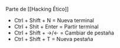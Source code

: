 Parte de [[Hacking Ético]]

- Ctrl + Shift + N = Nueva terminal
- Ctrl + Shit + Enter = Partir terminal
- Ctrl + Shift + ->/<- = Cambiar de pestaña
- Ctrl + Shift + T = Nueva pestaña
